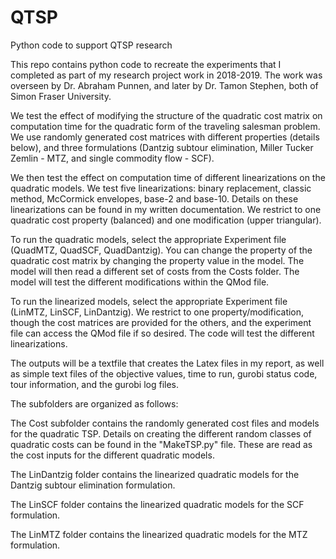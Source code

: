 # QTSP
Python code to support QTSP research

This repo contains python code to recreate the experiments that I completed as part of my research project work in 2018-2019. The work was overseen by Dr. Abraham Punnen, and later by Dr. Tamon Stephen, both of Simon Fraser University.

We test the effect of modifying the structure of the quadratic cost matrix on computation time for the quadratic form of the traveling salesman problem. We use randomly generated cost matrices with different properties (details below), and three formulations (Dantzig subtour elimination, Miller Tucker Zemlin - MTZ, and single commodity flow - SCF). 

We then test the effect on computation time of different linearizations on the quadratic models. We test five linearizations: binary replacement, classic method, McCormick envelopes, base-2 and base-10. Details on these linearizations can be found in my written documentation. We restrict to one quadratic cost property (balanced) and one modification (upper triangular).

To run the quadratic models, select the appropriate Experiment file (QuadMTZ, QuadSCF, QuadDantzig). You can change the property of the quadratic cost matrix by changing the property value in the model. The model will then read a different set of costs from the Costs folder. The model will test the different modifications within the QMod file.

To run the linearized models, select the appropriate Experiment file (LinMTZ, LinSCF, LinDantzig). We restrict to one property/modification, though the cost matrices are provided for the others, and the experiment file can access the QMod file if so desired. The code will test the different linearizations.

The outputs will be a textfile that creates the Latex files in my report, as well as simple text files of the objective values, time to run, gurobi status code, tour information, and the gurobi log files.


The subfolders are organized as follows:

The Cost subfolder contains the randomly generated cost files and models for the quadratic TSP. Details on creating the different random classes of quadratic costs can be found in the "MakeTSP.py" file. These are read as the cost inputs for the different quadratic models.

The LinDantzig folder contains the linearized quadratic models for the Dantzig subtour elimination formulation. 

The LinSCF folder contains the linearized quadratic models for the SCF formulation.

The LinMTZ folder contains the linearized quadratic models for the MTZ formulation. 
